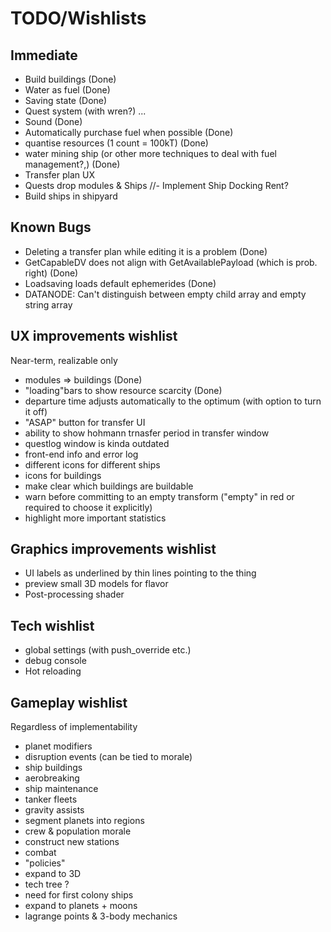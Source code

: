 
# TODO/Wishlists

## Immediate
- Build buildings (Done)
- Water as fuel (Done)
- Saving state  (Done)
- Quest system (with wren?) ...
- Sound (Done)
- Automatically purchase fuel when possible (Done)
- quantise resources (1 count = 100kT) (Done)
- water mining ship (or other more techniques to deal with fuel management?,) (Done)
- Transfer plan UX 
- Quests drop modules & Ships
//- Implement Ship Docking Rent?
- Build ships in shipyard

## Known Bugs
- Deleting a transfer plan while editing it is a problem  (Done)
- GetCapableDV does not align with GetAvailablePayload (which is prob. right)  (Done)
- Loadsaving loads default ephemerides (Done)
- DATANODE: Can't distinguish between empty child array and empty string array

## UX improvements wishlist
Near-term, realizable only
- modules => buildings (Done)
- "loading"bars to show resource scarcity (Done)
- departure time adjusts automatically to the optimum (with option to turn it off)
- "ASAP" button for transfer UI
- ability to show hohmann trnasfer period in transfer window
- questlog window is kinda outdated
- front-end info and error log
- different icons for different ships
- icons for buildings
- make clear which buildings are buildable
- warn before committing to an empty transform ("empty" in red or required to choose it explicitly)
- highlight more important statistics

## Graphics improvements wishlist
- UI labels as underlined by thin lines pointing to the thing
- preview small 3D models for flavor
- Post-processing shader

## Tech wishlist
- global settings (with push_override etc.)
- debug console
- Hot reloading

## Gameplay wishlist
Regardless of implementability
- planet modifiers
- disruption events (can be tied to morale)
- ship buildings
- aerobreaking
- ship maintenance
- tanker fleets
- gravity assists
- segment planets into regions
- crew & population morale
- construct new stations
- combat
- "policies"
- expand to 3D
- tech tree ?
- need for first colony ships
- expand to planets + moons
- lagrange points & 3-body mechanics

